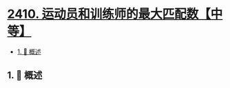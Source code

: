 # [2410. 运动员和训练师的最大匹配数【中等】](https://github.com/tnotesjs/TNotes.leetcode/tree/main/notes/2410.%20%E8%BF%90%E5%8A%A8%E5%91%98%E5%92%8C%E8%AE%AD%E7%BB%83%E5%B8%88%E7%9A%84%E6%9C%80%E5%A4%A7%E5%8C%B9%E9%85%8D%E6%95%B0%E3%80%90%E4%B8%AD%E7%AD%89%E3%80%91)

<!-- region:toc -->

- [1. 📝 概述](#1--概述)

<!-- endregion:toc -->

## 1. 📝 概述
